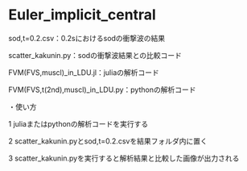 # Euler_implicit_central

sod,t=0.2.csv：0.2sにおけるsodの衝撃波の結果

scatter_kakunin.py：sodの衝撃波結果との比較コード

FVM(FVS,muscl)_in_LDU.jl：juliaの解析コード

FVM(FVS,t(2nd),muscl)_in_LDU.py：pythonの解析コード



・使い方

1 juliaまたはpythonの解析コードを実行する

2 scatter_kakunin.pyとsod,t=0.2.csvを結果フォルダ内に置く

3 scatter_kakunin.pyを実行すると解析結果と比較した画像が出力される
